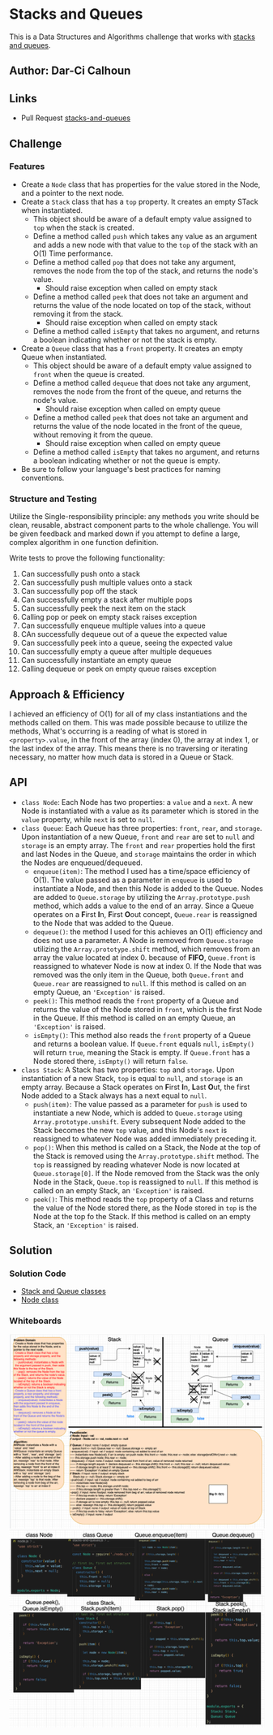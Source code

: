 # Stacks and Queues

This is a Data Structures and Algorithms challenge that works with [stacks and queues](https://codefellows.github.io/common_curriculum/data_structures_and_algorithms/Code_401/class-10/resources/stacks_and_queues.html).

## Author: Dar-Ci Calhoun

## Links

- Pull Request [stacks-and-queues](https://github.com/dcalhoun286/data-structures-and-algorithms/pull/35)

<!-- Short summary or background information -->

## Challenge

### Features

- Create a `Node` class that has properties for the value stored in the Node, and a pointer to the next node.
- Create a `Stack` class that has a `top` property. It creates an empty STack when instantiated.
  - This object should be aware of a default empty value assigned to `top` when the stack is created.
  - Define a method called `push` which takes any value as an argument and adds a new node with that value to the `top` of the stack with an O(1) Time performance.
  - Define a method called `pop` that does not take any argument, removes the node from the top of the stack, and returns the node's value.
    - Should raise exception when called on empty stack
  - Define a method called `peek` that does not take an argument and returns the value of the node located on top of the stack, without removing it from the stack.
    - Should raise exception when called on empty stack
  - Define a method called `isEmpty` that takes no argument, and returns a boolean indicating whether or not the stack is empty.
- Create a `Queue` class that has a `front` property. It creates an empty Queue when instantiated.
  - This object should be aware of a default empty value assigned to `front` when the queue is created.
  - Define a method called `dequeue` that does not take any argument, removes the node from the front of the queue, and returns the node's value.
    - Should raise exception when called on empty queue
  - Define a method called `peek` that does not take an argument and returns the value of the node located in the front of the queue, without removing it from the queue.
    - Should raise exception when called on empty queue
  - Define a method called `isEmpty` that takes no argument, and returns a boolean indicating whether or not the queue is empty.
- Be sure to follow your language's best practices for naming conventions.

### Structure and Testing

Utilize the Single-responsibility principle: any methods you write should be clean, reusable, abstract component parts to the whole challenge. You will be given feedback and marked down if you attempt to define a large, complex algorithm in one function definition.

Write tests to prove the following functionality:

1. Can successfully push onto a stack
1. Can successfully push multiple values onto a stack
1. Can successfully pop off the stack
1. Can successfully empty a stack after multiple pops
1. Can successfully peek the next item on the stack
1. Calling pop or peek on empty stack raises exception
1. Can successfully enqueue multiple values into a queue
1. CAn successfully dequeue out of a queue the expected value
1. Can successfully peek into a queue, seeing the expected value
1. Can successfully empty a queue after multiple dequeues
1. Can successfully instantiate an empty queue
1. Calling dequeue or peek on empty queue raises exception

## Approach & Efficiency
<!-- What approach did you take? Why? What is the Big O space/time for this approach? -->

I achieved an efficiency of O(1) for all of my class instantiations and the methods called on them. This was made possible because to utilize the methods, What's occurring is a reading of what is stored in `<property>.value`, in the front of the array (index 0), the array at index 1, or the last index of the array. This means there is no traversing or iterating necessary, no matter how much data is stored in a Queue or Stack.

## API

- `class Node`: Each Node has two properties: a `value` and a `next`. A new Node is instantiated with a value as its parameter which is stored in the `value` property, while `next` is set to `null`.
- `class Queue`: Each Queue has three properties: `front`, `rear`, and `storage`. Upon instantiation of a new Queue, `front` and `rear` are set to `null` and `storage` is an empty array. The `front` and `rear` properties hold the first and last Nodes in the Queue, and `storage` maintains the order in which the Nodes are enqueued/dequeued.
  - `enqueue(item)`: The method I used has a time/space efficiency of O(1). The value passed as a parameter in `enqueue` is used to instantiate a Node, and then this Node is added to the Queue. Nodes are added to `Queue.storage` by utilizing the `Array.prototype.push` method, which adds a value to the end of an array. Since a Queue operates on a **F**irst **I**n, **F**irst **O**out concept, `Queue.rear` is reassigned to the Node that was added to the Queue.
  - `dequeue()`: the method I used for this achieves an O(1) efficiency and does not use a parameter. A Node is removed from `Queue.storage` utilizing the `Array.prototype.shift` method, which removes from an array the value located at index 0. because of **FIFO**, `Queue.front` is reassigned to whatever Node is now at index 0. If the Node that was removed was the only item in the Queue, both `Queue.front` and `Queue.rear` are reassigned to `null`. If this method is called on an empty Queue, an `'Exception'` is raised.
  - `peek()`: This method reads the `front` property of a Queue and returns the value of the Node stored in `front`, which is the first Node in the Queue. If this method is called on an empty Queue, an `'Exception'` is raised.
  - `isEmpty()`: This method also reads the `front` property of a Queue and returns a boolean value. If `Queue.front` equals `null`, `isEmpty()` will return `true`, meaning the Stack is empty. If `Queue.front` has a Node stored there, `isEmpty()` will return `false`.
- `class Stack`: A Stack has two properties: `top` and `storage`. Upon instantiation of a new Stack, `top` is equal to `null`, and `storage` is an empty array. Because a Stack operates on **F**irst **I**n, **L**ast **O**ut, the first Node added to a Stack always has a next equal to `null`.
  - `push(item)`: The value passed as a parameter for `push` is used to instantiate a new Node, which is added to `Queue.storage` using `Array.prototype.unshift`. Every subsequent Node added to the Stack becomes the new `top` value, and this Node's `next` is reassigned to whatever Node was added immediately preceding it.
  - `pop()`: When this method is called on a Stack, the Node at the top of the Stack is removed using the `Array.prototype.shift` method. The `top` is reassigned by reading whatever Node is now located at `Queue.storage[0]`. If the Node removed from the Stack was the only Node in the Stack, `Queue.top` is reassigned to `null`. If this method is called on an empty Stack, an `'Exception'` is raised.
  - `peek()`: This method reads the `top` property of a Class and returns the value of the Node stored there, as the Node stored in `top` is the Node at the top fo the Stack. If this method is called on an empty Stack, an `'Exception'` is raised.

## Solution

### Solution Code

- [Stack and Queue classes](lib/stacks-and-queues.js)
- [Node class](lib/node.js)

### Whiteboards

<!-- Embedded whiteboard image -->
![stack-and-queue whiteboard](assets/stack-and-queue-1.png)
![stack-and-queue whiteboard: solution code](assets/stack-and-queue-2.png)

